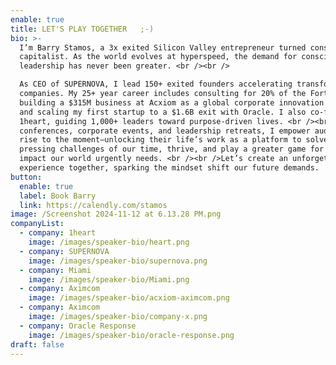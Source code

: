 ```yaml
---
enable: true
title: LET'S PLAY TOGETHER   ;-)
bio: >-
  I’m Barry Stamos, a 3x exited Silicon Valley entrepreneur turned conscious
  capitalist. As the world evolves at hyperspeed, the demand for conscious
  leadership has never been greater. <br /><br />

  As CEO of SUPERNOVA, I lead 150+ exited founders accelerating transformative
  companies. My 25+ year career includes consulting for 20% of the Fortune 500,
  building a $315M business at Acxiom as a global corporate innovation leader,
  and scaling my first startup to a $1.6B exit with Oracle. I also co-founded
  1heart, guiding 1,000+ leaders toward purpose-driven lives. <br /><br />At
  conferences, corporate events, and leadership retreats, I empower audiences to
  rise to the moment—unlocking their life’s work as a platform to solve the
  pressing challenges of our time, thrive, and play a greater game for the
  impact our world urgently needs. <br /><br />Let’s create an unforgettable
  experience together, sparking the mindset shift our future demands.
button:
  enable: true
  label: Book Barry
  link: https://calendly.com/stamos
image: /Screenshot 2024-11-12 at 6.13.28 PM.png
companyList:
  - company: 1heart
    image: /images/speaker-bio/heart.png
  - company: SUPERNOVA
    image: /images/speaker-bio/supernova.png
  - company: Miami
    image: /images/speaker-bio/Miami.png
  - company: Aximcom
    image: /images/speaker-bio/acxiom-aximcom.png
  - company: Aximcom
    image: /images/speaker-bio/company-x.png
  - company: Oracle Response
    image: /images/speaker-bio/oracle-response.png
draft: false
---
```

